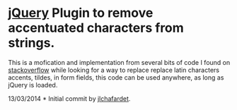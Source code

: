 [jQuery](http://www.jquery.com) Plugin to remove accentuated characters from strings.
==================================

This is a mofication and implementation from several bits of code I found on [stackoverflow](http://stackoverflow.com/) while looking for a way to replace replace latin characters accents, tildes, in form fields, this code can be used anywhere, as long as jQuery is loaded.

13/03/2014 * Initial commit by [jlchafardet](https://github.com/jlchafardet).

